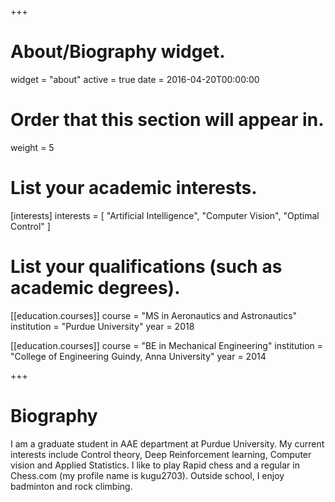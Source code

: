 +++
# About/Biography widget.
widget = "about"
active = true
date = 2016-04-20T00:00:00

# Order that this section will appear in.
weight = 5

# List your academic interests.
[interests]
  interests = [
    "Artificial Intelligence",
    "Computer Vision",
    "Optimal Control"
  ]

# List your qualifications (such as academic degrees).
[[education.courses]]
  course = "MS in Aeronautics and Astronautics"
  institution = "Purdue University"
  year = 2018

[[education.courses]]
  course = "BE in Mechanical Engineering"
  institution = "College of Engineering Guindy, Anna University"
  year = 2014
 
+++

# Biography

I am a graduate student in AAE department at Purdue University. My current interests include Control theory, Deep Reinforcement learning, Computer vision and Applied Statistics. I like to play Rapid chess  and a regular in Chess.com (my profile name is kugu2703). Outside school, I enjoy badminton and rock climbing.  
